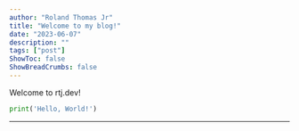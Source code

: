 ```yaml
---
author: "Roland Thomas Jr"
title: "Welcome to my blog!"
date: "2023-06-07"
description: ""
tags: ["post"]
ShowToc: false
ShowBreadCrumbs: false
---
```


Welcome to rtj.dev!

```python
print('Hello, World!')
```

---
